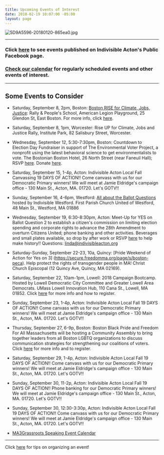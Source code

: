 ```yaml
---
title: Upcoming Events of Interest
date: 2018-02-19 10:07:00 -05:00
layout: page
---
```


![5D9A5596-20180120-865ea0.jpg](/uploads/5D9A5596-20180120-865ea0.jpg)

---

### Click [here](https://www.facebook.com/pg/IndivisibleActon/events/?ref=page_internal) to see events published on Indivisible Acton's Public Facebook page.

### [Check our calendar](http://www.indivisibleacton.org/calendar.html) for regularly scheduled events and other events of interest.

---

## Some Events to Consider

* Saturday, September 8, 2pm, Boston: [Boston RISE for Climate, Jobs, Justice](https://www.facebook.com/events/307646843315231/): Rally & People's School, American Legion Playground, 25 Glendon St, East Boston. For more info, click [here](https://peoplesclimate.org/rise/?source=tagged&referrer=group-nrdc&link_id=46&can_id=574622f1a89907bdcd11a29daa9a082f&email_referrer=email_407538&email_subject=2018-08-28-indivisible-acton-weekly-newsletter).

* Saturday, September 8, 1pm, Worcester: Rise UP for Climate, Jobs and Justice Rally, Institute Park, 82 Salisbury Street, Worcester.

* Wednesday, September 12, 5:30-7:30pm, Boston: Countdown to Election Day Fundraiser in support of The Environmental Voter Project, a nonprofit using the latest behavioral science to get environmentalists to vote. The Bostonian Boston Hotel, 26 North Street (near Faneuil Hall); RSVP [here](https://docs.google.com/forms/d/e/1FAIpQLSdANoTCydWR7ZAqmbLQbQi1jqdmxfgWEoyhbyz24nBp9KnYeQ/viewform?link_id=32). Donate [here](https://secure.ngpvan.com/OWPFfpLrok6yW918gXzUjA2?link_id=33).

* Saturday, September 15, 1-4p, Acton: Indivisible Acton Local Fall Canvassing 19 DAYS OF ACTION!!  Come canvass with us for our Democratic Primary winners!  We will meet at Jamie Eldridge's campaign office - 130 Main St., Acton, MA. 01720.  Let's GOTV!!


* Sunday, September 16, 4-6pm, Westford: [All about the Ballot Questions](https://www.facebook.com/events/1898970357074160/) hosted by Indivisible Westford.  First Parish Church United of Westford, 48 Main St., Westford, MA  01886

* Wednesday, September 19, 6:30-8:30pm, Acton: Meet-Up for YES on Ballot Question 2 to establish a citizen's commission on limiting election spending and corporate rights to advance the 28th Amendment to overturn Citizens United; phone banking and other activities. Beverages and small plates available, so drop by after work or RSVP [here](https://act.indivisible.org/event/attend-local-actions/40588) to help make history!! Questions: linda@indivisibleacton.org  
 
* Saturday-Sunday, September 22-23, 10a, Quincy: [Pride Weekend of Action for Yes on 3]
(https://secure.freedomma.org/page/s/boston-peca). Help protect the rights of transgender people in MA! Christ Church Episcopal (12 Quincy Ave, Quincy, MA 02169). 

* Saturday, September 22, 10am-1pm, Lowell:  2018 Campaign Bootcamp.  Hosted by Lowell Democratic City Committee and Greater Lowell Area Democrats.  UMass Lowell Innovation Hub, 110 Cana St., Lowell, MA 01852.  Click [here](https://www.facebook.com/events/461934754291859/) for more info and how to register.

* Sunday, September 23, 1-4p, Acton: Indivisible Acton Local Fall 19 DAYS OF ACTION!!  Come canvass with us for our Democratic Primary winners!  We will meet at Jamie Eldridge's campaign office - 130 Main St., Acton, MA. 01720.  Let's GOTV!!

* Thursday, September 27, 6-9p, Boston: Boston Black Pride and Freedom For All Massachusetts will be hosting a Community Assembly to bring together leaders from all Boston LGBTQ organizations to discuss communication strategies for strengthening our coalitions of voters. Click [here](https://www.eventbrite.ca/e/boston-black-pride-community-assembly-a-call-to-defend-transgender-civli-rights-tickets-49308468958) for more info and to register.

* Saturday, September 29, 1-4p, Acton: Indivisible Acton Local Fall 19 DAYS OF ACTION!!  Come canvass with us for our Democratic Primary winners!  We will meet at Jamie Eldridge's campaign office - 130 Main St., Acton, MA. 01720.  Let's GOTV!!

* Sunday, September 30, 11-2p, Acton: Indivisible Acton Local Fall 19 DAYS OF ACTION!!  Phone banking for our Democratic Primary winners!  We will meet at Jamie Eldridge's campaign office - 130 Main St., Acton, MA. 01720.  Let's GOTV!!


* Sunday, September 30, 12:30-3:30p, Acton: Indivisible Acton Local Fall 19 DAYS OF ACTION!!  Come canvass with us for our Democratic Primary winners!  We will meet at Jamie Eldridge's campaign office - 130 Main St., Acton, MA. 01720.  Let's GOTV!!


* [MA3Grassroots Speaking Event Calendar](https://www.ma3grassroots.com/event-calendar)

---

Click [here](http://www.indivisibleacton.org/events/organize-an-event.html) for tips on organizing an event!